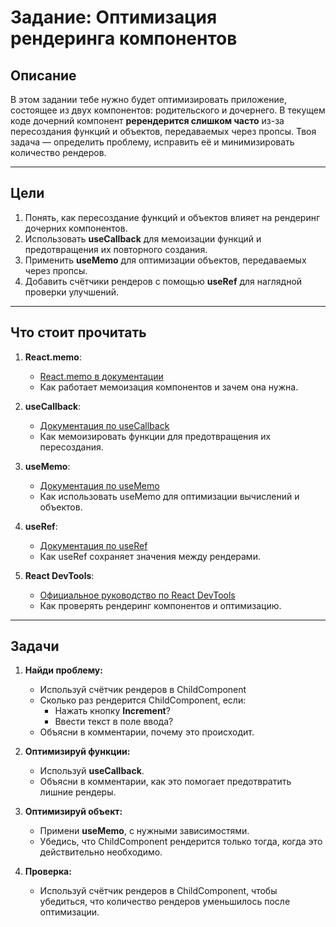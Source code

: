 # Задание: Оптимизация рендеринга компонентов

## Описание
В этом задании тебе нужно будет оптимизировать приложение, состоящее из двух компонентов: родительского и дочернего. В текущем коде дочерний компонент **ререндерится слишком часто** из-за пересоздания функций и объектов, передаваемых через пропсы. Твоя задача — определить проблему, исправить её и минимизировать количество рендеров.

---

## Цели
1. Понять, как пересоздание функций и объектов влияет на рендеринг дочерних компонентов.
2. Использовать **useCallback** для мемоизации функций и предотвращения их повторного создания.
3. Применить **useMemo** для оптимизации объектов, передаваемых через пропсы.
4. Добавить счётчики рендеров с помощью **useRef** для наглядной проверки улучшений.

---

## Что стоит прочитать
1. **React.memo**:
   - [React.memo в документации](https://react.dev/reference/react/memo)
   - Как работает мемоизация компонентов и зачем она нужна.
   
2. **useCallback**:
   - [Документация по useCallback](https://react.dev/reference/react/useCallback)
   - Как мемоизировать функции для предотвращения их пересоздания.

3. **useMemo**:
   - [Документация по useMemo](https://react.dev/reference/react/useMemo)
   - Как использовать useMemo для оптимизации вычислений и объектов.

4. **useRef**:
   - [Документация по useRef](https://react.dev/reference/react/useRef)
   - Как useRef сохраняет значения между рендерами.

5. **React DevTools**:
   - [Официальное руководство по React DevTools](https://react.dev/learn/react-developer-tools)
   - Как проверять рендеринг компонентов и оптимизацию.

---

## Задачи
1. **Найди проблему:**
   - Используй счётчик рендеров в ChildComponent
   - Сколько раз рендерится ChildComponent, если:
     - Нажать кнопку **Increment**?
     - Ввести текст в поле ввода?
   - Объясни в комментарии, почему это происходит.

3. **Оптимизируй функции:**
   - Используй **useCallback**.
   - Объясни в комментарии, как это помогает предотвратить лишние рендеры.

4. **Оптимизируй объект:**
   - Примени **useMemo**, с нужными зависимостями.
   - Убедись, что ChildComponent рендерится только тогда, когда это действительно необходимо.

5. **Проверка:**
   - Используй счётчик рендеров в ChildComponent, чтобы убедиться, что количество рендеров уменьшилось после оптимизации.
